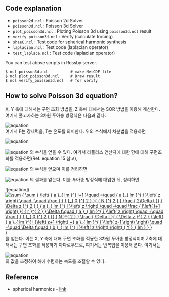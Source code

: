 ## Code explanation
* `poisson2d.ncl` : Poisson 2d Solver
* `poisson3d.ncl` : Poisson 3d Solver
* `plot_poisson3d.ncl` : Ploting Poisson 3d using `poisson3d.ncl` result
* `verify_poisson3d.ncl` : Verify (calculate forcing)
* `shaeC.ncl` : Test code for spherical harmonic synthesis 
* `laplacian.ncl` : Test code (laplacian operator)
* `test_laplace.ncl` : Test code (laplacian operator)
  
You can test above scripts in Rossby server.  
```
$ ncl poisson3d.ncl          # make NetCDF file
$ ncl plot_poisson3d.ncl     # Draw result
$ ncl verify_poisson3d.ncl   # for verify
```  

## How to solve Poisson 3d equation?
X, Y 축에 대해서는 구면 조화 방법을, Z 축에 대해서는 SOR 방법을 이용해 계산한다. 여기서 풀고자하는 3차원 푸아송 방정식은 다음과 같다.  
<!-- 3D Poisson's equation -->
<!-- \frac { dT }{ dt } ={ \triangledown  }^{ 2 }T+F -->
![equation](https://latex.codecogs.com/gif.latex?\frac&space;{&space;dT&space;}{&space;dt&space;}&space;={&space;\triangledown&space;}^{&space;2&space;}T&plus;F)  
여기서 F는 강제력을, T는 온도를 의미한다. 위의 수식에서 차분법을 적용하면  
  
<!-- 시간 차분을 적용한 방정식 -->
<!-- \frac { { T }_{ i+1 }-{ T }_{ i } }{ \Delta t } ={ \triangledown  }^{ 2 }+\quad F -->
![equation](https://latex.codecogs.com/gif.latex?\frac&space;{&space;{&space;T&space;}_{&space;i&plus;1&space;}-{&space;T&space;}_{&space;i&space;}&space;}{&space;\Delta&space;t&space;}&space;={&space;\triangledown&space;}^{&space;2&space;}T&plus;\quad&space;F)  

<!-- { T }_{ i+1 }\quad =\quad { T }_{ i }\quad +\quad \Delta t\quad \left( { \nabla  }^{ 2 }{ T }_{ i }\quad +\quad F \right) -->
![equation](https://latex.codecogs.com/gif.latex?{&space;T&space;}_{&space;i&plus;1&space;}\quad&space;=\quad&space;{&space;T&space;}_{&space;i&space;}\quad&space;&plus;\quad&space;\Delta&space;t\quad&space;\left(&space;{&space;\nabla&space;}^{&space;2&space;}{&space;T&space;}_{&space;i&space;}\quad&space;&plus;\quad&space;F&space;\right))  
의 수식을 얻을 수 있다. 여기서 라플라스 연산자에 대한 항에 대해 구면조화를 적용하면(Ref. equation 15 참고),  

<!-- 라플라스 연산자 항에 대한 결과 -->
<!-- ({ \triangledown  }^{ 2 }{ T }_{ i }+F)\quad =\quad ({ { \triangledown  }^{ 2 } }+\frac { { { f }_{ 0 } }^{ 2 } }{ { N }^{ 2 } } \frac { { \partial  }^{ 2 } }{ { \partial  }z^{ 2 } } )\sum { \sum { { a }_{ lm }(z){ Y }_{ lm } }  } +\quad \sum { \sum { b_{ lm }(z){ Y }_{ lm } }  } -->
![equation](https://latex.codecogs.com/gif.latex?({&space;\triangledown&space;}^{&space;2&space;}{&space;T&space;}_{&space;i&space;}&plus;F)\quad&space;=\quad&space;({&space;{&space;\triangledown&space;}^{&space;2&space;}&space;}&plus;\frac&space;{&space;{&space;{&space;f&space;}_{&space;0&space;}&space;}^{&space;2&space;}&space;}{&space;{&space;N&space;}^{&space;2&space;}&space;}&space;\frac&space;{&space;{&space;\partial&space;}^{&space;2&space;}&space;}{&space;{&space;\partial&space;}z^{&space;2&space;}&space;}&space;)\sum&space;{&space;\sum&space;{&space;{&space;a&space;}_{&space;lm&space;}(z){&space;Y&space;}_{&space;lm&space;}&space;}&space;}&space;&plus;\quad&space;\sum&space;{&space;\sum&space;{&space;b_{&space;lm&space;}(z){&space;Y&space;}_{&space;lm&space;}&space;}&space;})  
의 수식을 얻으며 이를 정리하면  

<!-- \sum { \sum { [\quad -\frac { l(l+1) }{ { r }^{ 2 } } { a }_{ lm }(z){ \quad +\quad b }_{ lm }(z)\quad +\quad  }  } \frac { { { f }_{ 0 } }^{ 2 } }{ { N }^{ 2 } } \frac { { a }_{ lm }(z+1)+{ a }_{ lm }(z-1)-2{ a }_{ lm }(z) }{ \Delta { Z }^{ 2 } } ]{ Y }_{ lm } -->
![equation](https://latex.codecogs.com/gif.latex?\sum&space;{&space;\sum&space;{&space;[\quad&space;-\frac&space;{&space;l(l&plus;1)&space;}{&space;{&space;r&space;}^{&space;2&space;}&space;}&space;{&space;a&space;}_{&space;lm&space;}(z){&space;\quad&space;&plus;\quad&space;b&space;}_{&space;lm&space;}(z)\quad&space;&plus;\quad&space;}&space;}&space;\frac&space;{&space;{&space;{&space;f&space;}_{&space;0&space;}&space;}^{&space;2&space;}&space;}{&space;{&space;N&space;}^{&space;2&space;}&space;}&space;\frac&space;{&space;{&space;a&space;}_{&space;lm&space;}(z&plus;1)&plus;{&space;a&space;}_{&space;lm&space;}(z-1)-2{&space;a&space;}_{&space;lm&space;}(z)&space;}{&space;\Delta&space;{&space;Z&space;}^{&space;2&space;}&space;}&space;]{&space;Y&space;}_{&space;lm&space;})  
의 결과를 얻는다. 이를 푸아송 방정식에 대입한 뒤, 정리하면

<!-- X, Y에 대해 구면조화를 적용한 푸아송 방정식 -->
<!-- \sum { \sum { \left( { a }_{ lm }^{ i+1 }\quad =\quad { a }_{ lm }^{ i }\left( z \right) \quad -\quad \frac { { f }_{ 0 }^{ 2 } }{ { N }^{ 2 } } \frac { 2\Delta t }{ { \Delta z }^{ 2 } } { a }_{ lm }^{ i }\left( z \right) \quad -\quad \frac { l\left( l+1 \right)  }{ { r }^{ 2 } } \Delta t\quad { a }_{ lm }^{ i }\left( z \right) \quad +\quad \frac { { f }_{ 0 }^{ 2 } }{ { N }^{ 2 } } \frac { \Delta t }{ { \Delta z }^{ 2 } } \left( { a }_{ lm }^{ i }\left( z+1 \right) +{ a }_{ lm }^{ i }\left( z-1 \right)  \right) \quad +\quad \Delta t\quad { b }_{ lm }^{ i }\left( z \right)  \right) { Y }_{ lm } }  } -->
![equation](<a href="https://www.codecogs.com/eqnedit.php?latex=\sum&space;{&space;\sum&space;{&space;\left(&space;{&space;a&space;}_{&space;lm&space;}^{&space;i&plus;1&space;}\quad&space;=\quad&space;{&space;a&space;}_{&space;lm&space;}^{&space;i&space;}\left(&space;z&space;\right)&space;\quad&space;-\quad&space;\frac&space;{&space;{&space;f&space;}_{&space;0&space;}^{&space;2&space;}&space;}{&space;{&space;N&space;}^{&space;2&space;}&space;}&space;\frac&space;{&space;2\Delta&space;t&space;}{&space;{&space;\Delta&space;z&space;}^{&space;2&space;}&space;}&space;{&space;a&space;}_{&space;lm&space;}^{&space;i&space;}\left(&space;z&space;\right)&space;\quad&space;-\quad&space;\frac&space;{&space;l\left(&space;l&plus;1&space;\right)&space;}{&space;{&space;r&space;}^{&space;2&space;}&space;}&space;\Delta&space;t\quad&space;{&space;a&space;}_{&space;lm&space;}^{&space;i&space;}\left(&space;z&space;\right)&space;\quad&space;&plus;\quad&space;\frac&space;{&space;{&space;f&space;}_{&space;0&space;}^{&space;2&space;}&space;}{&space;{&space;N&space;}^{&space;2&space;}&space;}&space;\frac&space;{&space;\Delta&space;t&space;}{&space;{&space;\Delta&space;z&space;}^{&space;2&space;}&space;}&space;\left(&space;{&space;a&space;}_{&space;lm&space;}^{&space;i&space;}\left(&space;z&plus;1&space;\right)&space;&plus;{&space;a&space;}_{&space;lm&space;}^{&space;i&space;}\left(&space;z-1&space;\right)&space;\right)&space;\quad&space;&plus;\quad&space;\Delta&space;t\quad&space;{&space;b&space;}_{&space;lm&space;}^{&space;i&space;}\left(&space;z&space;\right)&space;\right)&space;{&space;Y&space;}_{&space;lm&space;}&space;}&space;}" target="_blank"><img src="https://latex.codecogs.com/gif.latex?\sum&space;{&space;\sum&space;{&space;\left(&space;{&space;a&space;}_{&space;lm&space;}^{&space;i&plus;1&space;}\quad&space;=\quad&space;{&space;a&space;}_{&space;lm&space;}^{&space;i&space;}\left(&space;z&space;\right)&space;\quad&space;-\quad&space;\frac&space;{&space;{&space;f&space;}_{&space;0&space;}^{&space;2&space;}&space;}{&space;{&space;N&space;}^{&space;2&space;}&space;}&space;\frac&space;{&space;2\Delta&space;t&space;}{&space;{&space;\Delta&space;z&space;}^{&space;2&space;}&space;}&space;{&space;a&space;}_{&space;lm&space;}^{&space;i&space;}\left(&space;z&space;\right)&space;\quad&space;-\quad&space;\frac&space;{&space;l\left(&space;l&plus;1&space;\right)&space;}{&space;{&space;r&space;}^{&space;2&space;}&space;}&space;\Delta&space;t\quad&space;{&space;a&space;}_{&space;lm&space;}^{&space;i&space;}\left(&space;z&space;\right)&space;\quad&space;&plus;\quad&space;\frac&space;{&space;{&space;f&space;}_{&space;0&space;}^{&space;2&space;}&space;}{&space;{&space;N&space;}^{&space;2&space;}&space;}&space;\frac&space;{&space;\Delta&space;t&space;}{&space;{&space;\Delta&space;z&space;}^{&space;2&space;}&space;}&space;\left(&space;{&space;a&space;}_{&space;lm&space;}^{&space;i&space;}\left(&space;z&plus;1&space;\right)&space;&plus;{&space;a&space;}_{&space;lm&space;}^{&space;i&space;}\left(&space;z-1&space;\right)&space;\right)&space;\quad&space;&plus;\quad&space;\Delta&space;t\quad&space;{&space;b&space;}_{&space;lm&space;}^{&space;i&space;}\left(&space;z&space;\right)&space;\right)&space;{&space;Y&space;}_{&space;lm&space;}&space;}&space;}" title="\sum { \sum { \left( { a }_{ lm }^{ i+1 }\quad =\quad { a }_{ lm }^{ i }\left( z \right) \quad -\quad \frac { { f }_{ 0 }^{ 2 } }{ { N }^{ 2 } } \frac { 2\Delta t }{ { \Delta z }^{ 2 } } { a }_{ lm }^{ i }\left( z \right) \quad -\quad \frac { l\left( l+1 \right) }{ { r }^{ 2 } } \Delta t\quad { a }_{ lm }^{ i }\left( z \right) \quad +\quad \frac { { f }_{ 0 }^{ 2 } }{ { N }^{ 2 } } \frac { \Delta t }{ { \Delta z }^{ 2 } } \left( { a }_{ lm }^{ i }\left( z+1 \right) +{ a }_{ lm }^{ i }\left( z-1 \right) \right) \quad +\quad \Delta t\quad { b }_{ lm }^{ i }\left( z \right) \right) { Y }_{ lm } } }" /></a>)  
를 얻는다. 이는 X, Y 축에 대해 구면 조화를 적용한 3차원 푸아송 방정식이며 Z축에 대해서는 구면 조화를 적용하기 까다로우므로, 여기서는 반복법을 이용해 푼다. 여기서는  

<!-- relaxation (w part) -->
<!-- relaxation\quad =\quad \frac { { { f }_{ 0 } }^{ 2 } }{ { N }^{ 2 } } \frac { 2\Delta t }{ \Delta { Z }^{ 2 } } -->
![equation](https://latex.codecogs.com/gif.latex?relaxation\quad&space;=\quad&space;\frac&space;{&space;{&space;{&space;f&space;}_{&space;0&space;}&space;}^{&space;2&space;}&space;}{&space;{&space;N&space;}^{&space;2&space;}&space;}&space;\frac&space;{&space;2\Delta&space;t&space;}{&space;\Delta&space;{&space;Z&space;}^{&space;2&space;}&space;})  
의 값을 조정하여 해에 수렴하는 속도를 조절할 수 있다.  


## Reference
* spherical harmonics - [link](http://scipp.ucsc.edu/~haber/ph116C/SphericalHarmonics_12.pdf)

